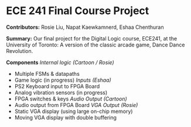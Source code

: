 # ECE 241 Final Course Project
**Contributors:** Rosie Liu, Napat Kaewkamnerd, Eshaa Chenthuran

**Summary:** Our final project for the Digital Logic course, ECE241, at the University of Toronto: A version of the classic arcade game, Dance Dance Revolution.

**Components**
_Internal logic (Cartoon / Rosie)_
- Multiple FSMs & datapaths
- Game logic (in progress)
_Inputs (Eshaa)_
- PS2 Keyboard input to FPGA Board
- Analog vibration sensors (in progress)
- FPGA switches & keys
_Audio Output (Cartoon)_
- Audio output from FPGA Board
_VGA Output (Rosie)_
- Static VGA display (using large on-chip memory)
- Moving VGA display with double buffering
